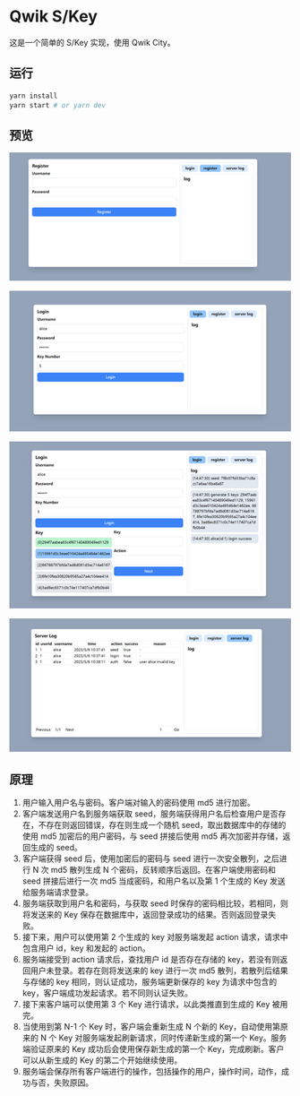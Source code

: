 # Qwik S/Key

这是一个简单的 S/Key 实现，使用 Qwik City。

## 运行

```bash
yarn install
yarn start # or yarn dev
```

## 预览

![注册界面](img/img.png)

![登录界面](img/img2.png)

![活动界面](img/img3.png)

![系统日志](img/img4.png)

## 原理

1. 用户输入用户名与密码。客户端对输入的密码使用 md5 进行加密。
2. 客户端发送用户名到服务端获取 seed，服务端获得用户名后检查用户是否存在，不存在则返回错误，存在则生成一个随机
   seed，取出数据库中的存储的使用 md5 加密后的用户密码，与 seed 拼接后使用 md5 再次加密并存储，返回生成的 seed。
3. 客户端获得 seed 后，使用加密后的密码与 seed 进行一次安全散列，之后进行 N 次 md5 散列生成 N 个密码，反转顺序后返回。在客户端使用密码和
   seed 拼接后进行一次 md5 当成密码，和用户名以及第 1 个生成的 Key 发送给服务端请求登录。
4. 服务端获取到用户名和密码，与获取 seed 时保存的密码相比较，若相同，则将发送来的 Key 保存在数据库中，返回登录成功的结果。否则返回登录失败。
5. 接下来，用户可以使用第 2 个生成的 key 对服务端发起 action 请求，请求中包含用户 id，key 和发起的 action。
6. 服务端接受到 action 请求后，查找用户 id 是否存在存储的 key，若没有则返回用户未登录。若存在则将发送来的 key 进行一次 md5
   散列，若散列后结果与存储的 key 相同，则认证成功，服务端更新保存的 key 为请求中包含的 key，客户端成功发起请求。若不同则认证失败。
7. 接下来客户端可以使用第 3 个 Key 进行请求，以此类推直到生成的 Key 被用完。
8. 当使用到第 N-1 个 Key 时，客户端会重新生成 N 个新的 Key，自动使用第原来的 N 个 Key 对服务端发起刷新请求，同时传递新生成的第一个
   Key。服务端验证原来的 Key 成功后会使用保存新生成的第一个 Key，完成刷新。客户可以从新生成的 Key 的第二个开始继续使用。
9. 服务端会保存所有客户端进行的操作，包括操作的用户，操作时间，动作，成功与否，失败原因。
